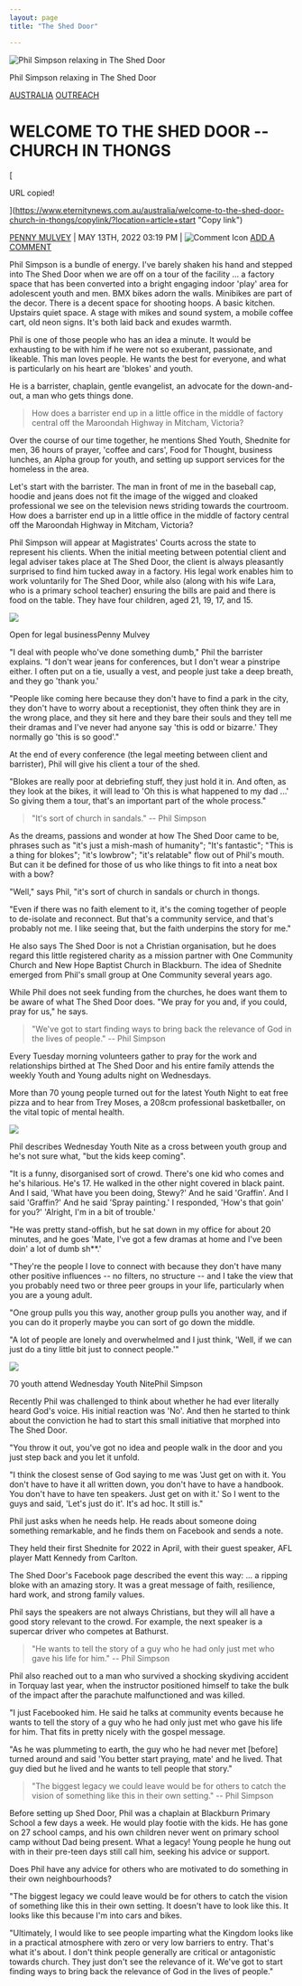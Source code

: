 ```yaml
---
layout: page
title: "The Shed Door"

---
```


![Phil Simpson relaxing in The Shed Door](https://www.eternitynews.com.au/wp-content/uploads/2022/05/Template-for-CMS-header-1-1000x563.jpg)

Phil Simpson relaxing in The Shed Door

[AUSTRALIA](https://www.eternitynews.com.au/section/australia/) [OUTREACH](https://www.eternitynews.com.au/topics/outreach/)

WELCOME TO THE SHED DOOR -- CHURCH IN THONGS
===========================================

[](https://www.facebook.com/sharer/sharer.php?u=https://eternity.news/s/ks9ql "Share on Facebook")[](https://twitter.com/intent/tweet/?text=Welcome+to+The+Shed+Door+%E2%80%93+Church+in+thongs+via+%40EternityNews+https://eternity.news/s/ks9ql "Share on Twitter")[](whatsapp://send?text=Welcome+to+The+Shed+Door+%E2%80%93+Church+in+thongs%20https://eternity.news/s/ks9ql "Share via WhatsApp")[](https://www.eternitynews.com.au/australia/welcome-to-the-shed-door-church-in-thongs/share/email/?location=article+start "Share via Email")[

URL copied!

](https://www.eternitynews.com.au/australia/welcome-to-the-shed-door-church-in-thongs/copylink/?location=article+start "Copy link")

[PENNY MULVEY](https://www.eternitynews.com.au/people/penny-mulvey/) | MAY 13TH, 2022 03:19 PM | ![Comment Icon](https://www.eternitynews.com.au/wp-content/themes/eternityNews/images/comment.svg) [ADD A COMMENT](https://www.eternitynews.com.au/australia/welcome-to-the-shed-door-church-in-thongs/#comments)

Phil Simpson is a bundle of energy. I've barely shaken his hand and stepped into The Shed Door when we are off on a tour of the facility ... a factory space that has been converted into a bright engaging indoor 'play' area for adolescent youth and men. BMX bikes adorn the walls. Minibikes are part of the decor. There is a decent space for shooting hoops. A basic kitchen. Upstairs quiet space. A stage with mikes and sound system, a mobile coffee cart, old neon signs. It's both laid back and exudes warmth.

Phil is one of those people who has an idea a minute. It would be exhausting to be with him if he were not so exuberant, passionate, and likeable. This man loves people. He wants the best for everyone, and what is particularly on his heart are 'blokes' and youth.

He is a barrister, chaplain, gentle evangelist, an advocate for the down-and-out, a man who gets things done.

> How does a barrister end up in a little office in the middle of factory central off the Maroondah Highway in Mitcham, Victoria?

Over the course of our time together, he mentions Shed Youth, Shednite for men, 36 hours of prayer, 'coffee and cars', Food for Thought, business lunches, an Alpha group for youth, and setting up support services for the homeless in the area.

Let's start with the barrister. The man in front of me in the baseball cap, hoodie and jeans does not fit the image of the wigged and cloaked professional we see on the television news striding towards the courtroom. How does a barrister end up in a little office in the middle of factory central off the Maroondah Highway in Mitcham, Victoria?

Phil Simpson will appear at Magistrates' Courts across the state to represent his clients. When the initial meeting between potential client and legal adviser takes place at The Shed Door, the client is always pleasantly surprised to find him tucked away in a factory. His legal work enables him to work voluntarily for The Shed Door, while also (along with his wife Lara, who is a primary school teacher) ensuring the bills are paid and there is food on the table. They have four children, aged 21, 19, 17, and 15.

![](https://www.eternitynews.com.au/wp-content/uploads/2022/05/Shed-door-Phil-barrister-landscape-1024x768.jpg)

Open for legal businessPenny Mulvey

"I deal with people who've done something dumb," Phil the barrister explains. "I don't wear jeans for conferences, but I don't wear a pinstripe either. I often put on a tie, usually a vest, and people just take a deep breath, and they go 'thank you.'

"People like coming here because they don't have to find a park in the city, they don't have to worry about a receptionist, they often think they are in the wrong place, and they sit here and they bare their souls and they tell me their dramas and I've never had anyone say 'this is odd or bizarre.' They normally go 'this is so good'."

At the end of every conference (the legal meeting between client and barrister), Phil will give his client a tour of the shed.

"Blokes are really poor at debriefing stuff, they just hold it in. And often, as they look at the bikes, it will lead to 'Oh this is what happened to my dad ...' So giving them a tour, that's an important part of the whole process."

> "It's sort of church in sandals." -- Phil Simpson

As the dreams, passions and wonder at how The Shed Door came to be, phrases such as "it's just a mish-mash of humanity"; "It's fantastic"; "This is a thing for blokes"; "it's lowbrow"; "it's relatable" flow out of Phil's mouth. But can it be defined for those of us who like things to fit into a neat box with a bow?

"Well," says Phil, "it's sort of church in sandals or church in thongs.

"Even if there was no faith element to it, it's the coming together of people to de-isolate and reconnect. But that's a community service, and that's probably not me. I like seeing that, but the faith underpins the story for me."

He also says The Shed Door is not a Christian organisation, but he does regard this little registered charity as a mission partner with One Community Church and New Hope Baptist Church in Blackburn. The idea of Shednite emerged from Phil's small group at One Community several years ago.

While Phil does not seek funding from the churches, he does want them to be aware of what The Shed Door does. "We pray for you and, if you could, pray for us," he says.

> "We've got to start finding ways to bring back the relevance of God in the lives of people." -- Phil Simpson

Every Tuesday morning volunteers gather to pray for the work and relationships birthed at The Shed Door and his entire family attends the weekly Youth and Young adults night on Wednesdays.

More than 70 young people turned out for the latest Youth Night to eat free pizza and to hear from Trey Moses, a 208cm professional basketballer, on the vital topic of mental health.

![](https://www.eternitynews.com.au/wp-content/uploads/2022/05/wednesdayyouth-Night-Shed-Door-2-768x1024.jpeg)

Phil describes Wednesday Youth Nite as a cross between youth group and he's not sure what, "but the kids keep coming".

"It is a funny, disorganised sort of crowd. There's one kid who comes and he's hilarious. He's 17. He walked in the other night covered in black paint. And I said, 'What have you been doing, Stewy?' And he said 'Graffin'. And I said 'Graffin?' And he said 'Spray painting.' I responded, 'How's that goin' for you?' 'Alright, I'm in a bit of trouble.'

"He was pretty stand-offish, but he sat down in my office for about 20 minutes, and he goes 'Mate, I've got a few dramas at home and I've been doin' a lot of dumb sh**.'

"They're the people I love to connect with because they don't have many other positive influences -- no filters, no structure -- and I take the view that you probably need two or three peer groups in your life, particularly when you are a young adult.

"One group pulls you this way, another group pulls you another way, and if you can do it properly maybe you can sort of go down the middle.

"A lot of people are lonely and overwhelmed and I just think, 'Well, if we can just do a tiny little bit just to connect people.'"

![](https://www.eternitynews.com.au/wp-content/uploads/2022/05/Wednesday-Youth-Night-Shed-Door1-1024x648.jpeg)

70 youth attend Wednesday Youth NitePhil Simpson

Recently Phil was challenged to think about whether he had ever literally heard God's voice. His initial reaction was 'No'. And then he started to think about the conviction he had to start this small initiative that morphed into The Shed Door.

"You throw it out, you've got no idea and people walk in the door and you just step back and you let it unfold.

"I think the closest sense of God saying to me was 'Just get on with it. You don't have to have it all written down, you don't have to have a handbook. You don't have to have ten speakers. Just get on with it.' So I went to the guys and said, 'Let's just do it'. It's ad hoc. It still is."

Phil just asks when he needs help. He reads about someone doing something remarkable, and he finds them on Facebook and sends a note.

They held their first Shednite for 2022 in April, with their guest speaker, AFL player Matt Kennedy from Carlton.

The Shed Door's Facebook page described the event this way: ... a ripping bloke with an amazing story. It was a great message of faith, resilience, hard work, and strong family values.

Phil says the speakers are not always Christians, but they will all have a good story relevant to the crowd. For example, the next speaker is a supercar driver who competes at Bathurst.

> "He wants to tell the story of a guy who he had only just met who gave his life for him." -- Phil Simpson

Phil also reached out to a man who survived a shocking skydiving accident in Torquay last year, when the instructor positioned himself to take the bulk of the impact after the parachute malfunctioned and was killed.

"I just Facebooked him. He said he talks at community events because he wants to tell the story of a guy who he had only just met who gave his life for him. That fits in pretty nicely with the gospel message.

"As he was plummeting to earth, the guy who he had never met [before] turned around and said 'You better start praying, mate' and he lived. That guy died but he lived and he wants to tell people that story."

> "The biggest legacy we could leave would be for others to catch the vision of something like this in their own setting." -- Phil Simpson

Before setting up Shed Door, Phil was a chaplain at Blackburn Primary School a few days a week. He would play footie with the kids. He has gone on 27 school camps, and his own children never went on primary school camp without Dad being present. What a legacy! Young people he hung out with in their pre-teen days still call him, seeking his advice or support.

Does Phil have any advice for others who are motivated to do something in their own neighbourhoods?

"The biggest legacy we could leave would be for others to catch the vision of something like this in their own setting. It doesn't have to look like this. It looks like this because I'm into cars and bikes.

"Ultimately, I would like to see people imparting what the Kingdom looks like in a practical atmosphere with zero or very low barriers to entry. That's what it's about. I don't think people generally are critical or antagonistic towards church. They just don't see the relevance of it. We've got to start finding ways to bring back the relevance of God in the lives of people."
